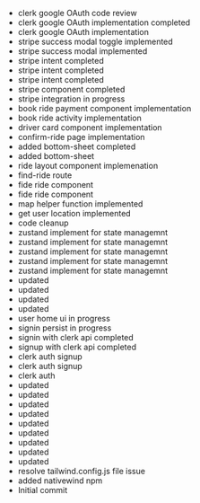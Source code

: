 - clerk google OAuth code review
- clerk google OAuth implementation completed
- clerk google OAuth implementation
- stripe success modal toggle implemented
- stripe success modal implemented
- stripe intent completed
- stripe intent completed
- stripe intent completed
- stripe component completed
- stripe integration in progress
- book ride payment component  implementation
- book ride activity implementation
- driver card component implementation
- confirm-ride page implementation
- added bottom-sheet completed
- added bottom-sheet
- ride layout component implemenation
- find-ride route
- fide ride component
- fide ride component
- map helper function implemented
- get user location implemented
- code cleanup
- zustand implement for state managemnt
- zustand implement for state managemnt
- zustand implement for state managemnt
- zustand implement for state managemnt
- zustand implement for state managemnt
- updated
- updated
- updated
- updated
- user home ui in progress
- signin persist in progress
- signin with clerk api completed
- signup with clerk api completed
- clerk auth signup
- clerk auth signup
- clerk auth
- updated
- updated
- updated
- updated
- updated
- updated
- updated
- updated
- updated
- resolve tailwind.config.js file issue
- added nativewind npm
- Initial commit
